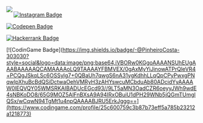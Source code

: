 <img align="left" src="https://user-images.githubusercontent.com/37278803/112492998-86a0e400-8d60-11eb-9359-994bb6b09024.png">

[![Instagram Badge](https://img.shields.io/badge/-@RomPinheiro-303030?style=social&logo=Instagram)](https://www.instagram.com/rompinheiro)  

[![Codepen Badge](https://img.shields.io/badge/-@PinheiroCosta-303030?style=social&logo=Codepen)](https://codepen.io/pinheirocosta)  

[![Hackerrank Badge](https://img.shields.io/badge/-@PinheiroCosta-303030?style=social&logo=Hackerrank)](https://www.hackerrank.com/Pinheirocosta)  

[![CodinGame Badge](https://img.shields.io/badge/-@PinheiroCosta-303030?style=social&logo=data:image/png;base64,iVBORw0KGgoAAAANSUhEUgAAABAAAAAQCAMAAAAoLQ9TAAAAYFBMVEX/0gAxMyYiJinowATPrQleVR4+PCQgJSkqLSc6OSSylg7+0QBaUh7qwgS6nA31ygKdhhLLqQpCPyPwxgPNqwlpXhuBcBdQSiDctwaOehVMRyH3zAHYswcuMCbduAb80ADcidYyAAAAW0lEQVQY05WMSRKAIBADUcEGcd93//9LT5aMN3OadCZR6oeyyJWh9wdE4sNBKoDO8/65G9MOZ5AlFnBXsA9A94IRxOBuiU1dPH29WNb5jQGmTUmglQSx/wCqwN94TgMt1u4npQAAAABJRU5ErkJggg==](https://www.codingame.com/profile/25c600759c3b87b73eff5a785b23212a1218773)
